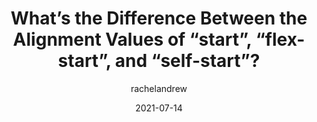 ---
author: rachelandrew
date: 2021-07-14
permalink: false
tags:
  - css
target_url: https://csslayout.news/whats-the-difference-between-the-alignment-values-of-start-flex-start-and-self-start/
title: What’s the Difference Between the Alignment Values of “start”, “flex-start”, and “self-start”?
---